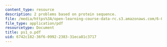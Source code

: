 ```yaml
---
content_type: resource
description: 2 problems based on protein sequence.
file: /media/https%3A/open-learning-course-data-rc.s3.amazonaws.com/6-092-bioinformatics-and-proteomics-january-iap-2005/6742c18236f60992238331eca81c3717_ps1_o.pdf
file_type: application/pdf
resourcetype: Document
title: ps1_o.pdf
uid: 6742c182-36f6-0992-2383-31eca81c3717
---
```

